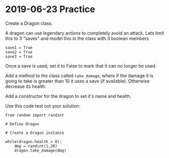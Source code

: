 # 2019-06-23 Practice

Create a Dragon class.

A dragon can use legendary actions to completely avoid an attack. Lets limit this to 3 "saves" and model this in the class with 3 boolean members
```
save1 = True
save2 = True
save3 = True
```
Once a save is used, set it to False to mark that it can no longer be used.

Add a method to the class called ```take_damage```, where if the damage it is going to take is greater than 10 it uses a save (if available). Otherwise decrease its health.

Add a constructor for the dragon to set it's name and health.

Use this code test out your solution:

```
from random import randint

# Define Dragon

# Create a Dragon instance

while(dragon.health > 0):
    dmg = randint(1,20)
    dragon.take_damage(dmg)
```